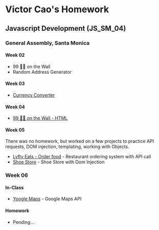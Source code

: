 # Victor Cao's Homework
## Javascript Development (JS\_SM\_04)
### General Assembly, Santa Monica

#### Week 02
* 99 🍻🍻 on the Wall
* Random Address Generator

#### Week 03
* [Currency Converter](https://htmlpreview.github.io/?https://github.com/vcao/homework_victorcao/blob/master/Week_03/index.html)


#### Week 04
* [99 🍻🍻 on the Wall - HTML](https://htmlpreview.github.io/?https://github.com/vcao/homework_victorcao/blob/master/Week_04/vcao_beer/index.html)

#### Week 05
There was no homework, but worked on a few projects to practice API requests, DOM injection, templating, working with Objects.
* [Lyfty Eats - Order food](https://htmlpreview.github.io/?https://github.com/vcao/homework_victorcao/blob/master/Labs/lyftyEats/index.html) - Restaurant ordering system with API call
* [Shoe Store](https://htmlpreview.github.io/?https://github.com/vcao/homework_victorcao/blob/master/Week_05/shoestore/index.html) - Shoe Store with Dom Injection

### Week 06
#### In-Class
* [Yoogle Maps](https://htmlpreview.github.io/?https://github.com/vcao/homework_victorcao/blob/master/Week_06/yoogle-maps/index.html) - Google Maps API

#### Homework
* Pending...
